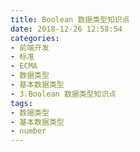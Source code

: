 ```yaml
---
title: Boolean 数据类型知识点
date: 2018-12-26 12:58:54
categories:
- 前端开发
- 标准
- ECMA
- 数据类型
- 基本数据类型
- 3.Boolean 数据类型知识点
tags:
- 数据类型
- 基本数据类型
- number
---
```


